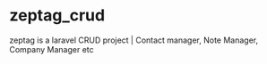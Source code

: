 # zeptag_crud
zeptag is a laravel CRUD project | Contact manager, Note Manager, Company Manager etc
